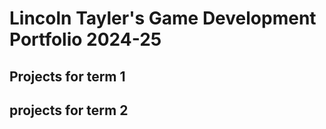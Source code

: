 # Lincoln Tayler's Game Development Portfolio 2024-25

## Projects for term 1

## projects for term 2
